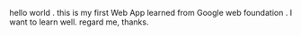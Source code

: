 hello world . this is my first Web App learned from Google web foundation .  I want to learn well. regard me, thanks.
